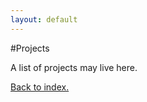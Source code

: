 ```yaml
---
layout: default
---
```



#Projects

A list of projects may live here.

[Back to index.]("./index.html")

